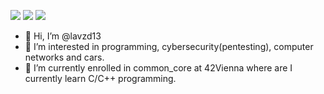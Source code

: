 ![](https://user-images.githubusercontent.com/74038190/225813708-98b745f2-7d22-48cf-9150-083f1b00d6c9.gif)
![](https://komarev.com/ghpvc/?username=lavzd13&color=blueviolet&style=for-the-badge)
![](https://img.shields.io/badge/C-00599C?style=for-the-badge&logo=c&logoColor=white)
- 👋 Hi, I’m @lavzd13
- 👀 I’m interested in programming, cybersecurity(pentesting), computer networks and cars.
- 🌱 I’m currently enrolled in common_core at 42Vienna where are I currently learn C/C++ programming.
